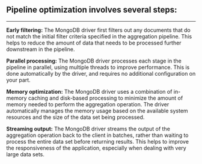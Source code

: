 ## Pipeline optimization involves several steps:
----------------------------------------------------------------


**Early filtering:** The MongoDB driver first filters out any documents that do not match the initial filter criteria specified in the aggregation pipeline. This helps to reduce the amount of data that needs to be processed further downstream in the pipeline.

**Parallel processing:** The MongoDB driver processes each stage in the pipeline in parallel, using multiple threads to improve performance. This is done automatically by the driver, and requires no additional configuration on your part.

**Memory optimization:** The MongoDB driver uses a combination of in-memory caching and disk-based processing to minimize the amount of memory needed to perform the aggregation operation. The driver automatically manages the memory usage based on the available system resources and the size of the data set being processed.

**Streaming output:** The MongoDB driver streams the output of the aggregation operation back to the client in batches, rather than waiting to process the entire data set before returning results. This helps to improve the responsiveness of the application, especially when dealing with very large data sets.